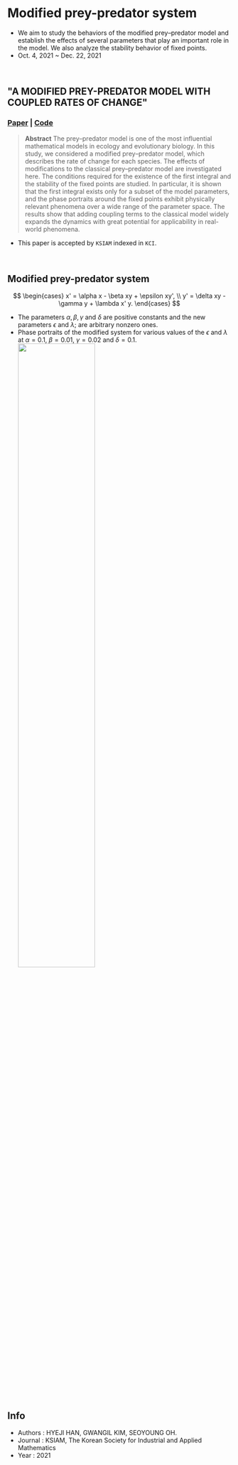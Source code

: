 # Modified prey-predator system
- We aim to study the behaviors of the modified prey–predator model and establish the effects of several parameters that play an important role in the model. We also
analyze the stability behavior of fixed points.
- Oct. 4, 2021 ~ Dec. 22, 2021


&nbsp;
&nbsp;
&nbsp;


## "A MODIFIED PREY-PREDATOR MODEL WITH COUPLED RATES OF CHANGE"
### [Paper](https://koreascience.kr/article/JAKO202106758753099.pdf) | [Code](https://github.com/OH-Seoyoung/Modified_prey-predator_system) 
> **Abstract** The prey–predator model is one of the most influential mathematical models in ecology and evolutionary biology. In this study, we considered a modified prey–predator model, which describes the rate of change for each species. The effects of modifications to the classical prey–predator model are investigated here. The conditions required for the existence of the first integral and the stability of the fixed points are studied. In particular, it is shown that the first integral exists only for a subset of the model parameters, and the phase portraits around the fixed points exhibit physically relevant phenomena over a wide range of the parameter space. The results show that adding coupling terms to the classical model widely expands the dynamics with great potential for applicability in real-world phenomena.
- This paper is accepted by `KSIAM` indexed in `KCI`.


&nbsp;
&nbsp;
&nbsp;


## Modified prey-predator system

$$
\begin{cases}
x' = \alpha x - \beta xy + \epsilon xy', \\
y' = \delta xy - \gamma y + \lambda x' y.
\end{cases}
$$


- The parameters $\alpha, \beta, \gamma$ and $\delta$ are positive constants and the new parameters $\epsilon$ and $\lambda$; are arbitrary nonzero ones.
- Phase portraits of the modified system for various values of the $\epsilon$ and $\lambda$ at $\alpha = 0.1$, $\beta = 0.01$, $\gamma = 0.02$ and $\delta = 0.1$.
  <img src = 'https://user-images.githubusercontent.com/57218700/147870561-8a197af9-f1f2-4ad6-9f0c-6bf4a36e1095.png' width=60%>

&nbsp;
&nbsp;
&nbsp;


## Info
- Authors : HYEJI HAN, GWANGIL KIM, SEOYOUNG OH. 
- Journal : KSIAM, The Korean Society for Industrial and Applied Mathematics
- Year : 2021

